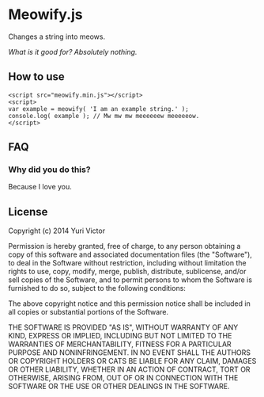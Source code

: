# Meowify.js
Changes a string into meows.

_What is it good for? Absolutely nothing._

## How to use

```
<script src="meowify.min.js"></script>
<script>
var example = meowify( 'I am an example string.' );
console.log( example ); // Mw mw mw meeeeeew meeeeeow.
</script>
```

## FAQ

### Why did you do this?
Because I love you.

## License
Copyright (c) 2014 Yuri Victor

Permission is hereby granted, free of charge, to any person obtaining a copy
of this software and associated documentation files (the "Software"), to deal
in the Software without restriction, including without limitation the rights
to use, copy, modify, merge, publish, distribute, sublicense, and/or sell
copies of the Software, and to permit persons to whom the Software is
furnished to do so, subject to the following conditions:

The above copyright notice and this permission notice shall be included in
all copies or substantial portions of the Software.

THE SOFTWARE IS PROVIDED "AS IS", WITHOUT WARRANTY OF ANY KIND, EXPRESS OR
IMPLIED, INCLUDING BUT NOT LIMITED TO THE WARRANTIES OF MERCHANTABILITY,
FITNESS FOR A PARTICULAR PURPOSE AND NONINFRINGEMENT. IN NO EVENT SHALL THE
AUTHORS OR COPYRIGHT HOLDERS OR CATS BE LIABLE FOR ANY CLAIM, DAMAGES OR OTHER
LIABILITY, WHETHER IN AN ACTION OF CONTRACT, TORT OR OTHERWISE, ARISING FROM,
OUT OF OR IN CONNECTION WITH THE SOFTWARE OR THE USE OR OTHER DEALINGS IN
THE SOFTWARE.
